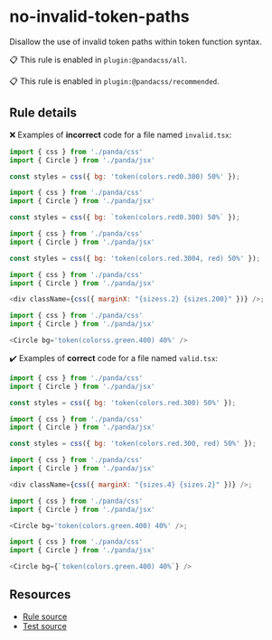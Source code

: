 [//]: # (This file is generated by eslint-docgen. Do not edit it directly.)

# no-invalid-token-paths

Disallow the use of invalid token paths within token function syntax.

📋 This rule is enabled in `plugin:@pandacss/all`.

📋 This rule is enabled in `plugin:@pandacss/recommended`.

## Rule details

❌ Examples of **incorrect** code for a file named `invalid.tsx`:
```js
import { css } from './panda/css'
import { Circle } from './panda/jsx'

const styles = css({ bg: 'token(colors.red0.300) 50%' });

import { css } from './panda/css'
import { Circle } from './panda/jsx'

const styles = css({ bg: `token(colors.red0.300) 50%` });

import { css } from './panda/css'
import { Circle } from './panda/jsx'

const styles = css({ bg: 'token(colors.red.3004, red) 50%' });

import { css } from './panda/css'
import { Circle } from './panda/jsx'

<div className={css({ marginX: "{sizess.2} {sizes.200}" })} />;

import { css } from './panda/css'
import { Circle } from './panda/jsx'

<Circle bg='token(colorss.green.400) 40%' />
```

✔️ Examples of **correct** code for a file named `valid.tsx`:
```js
import { css } from './panda/css'
import { Circle } from './panda/jsx'

const styles = css({ bg: 'token(colors.red.300) 50%' });

import { css } from './panda/css'
import { Circle } from './panda/jsx'

const styles = css({ bg: 'token(colors.red.300, red) 50%' });

import { css } from './panda/css'
import { Circle } from './panda/jsx'

<div className={css({ marginX: "{sizes.4} {sizes.2}" })} />;

import { css } from './panda/css'
import { Circle } from './panda/jsx'

<Circle bg='token(colors.green.400) 40%' />;

import { css } from './panda/css'
import { Circle } from './panda/jsx'

<Circle bg={`token(colors.green.400) 40%`} />
```

## Resources

* [Rule source](/plugin/src/rules/no-invalid-token-paths.ts)
* [Test source](/tests/no-invalid-token-paths.test.ts)
